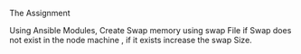 The Assignment

Using Ansible Modules, Create Swap memory using swap File if Swap does not exist in the node machine , if it exists increase the swap Size.
